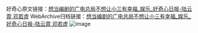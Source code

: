 好奇心原文链接：[想当编剧的广电总局不想让小三有幸福_娱乐_好奇心日报-陆云霏 邓若虚](https://www.qdaily.com/articles/1873.html)
WebArchive归档链接：[想当编剧的广电总局不想让小三有幸福_娱乐_好奇心日报-陆云霏 邓若虚](http://web.archive.org/web/20190623150107/https://www.qdaily.com/articles/1873.html)
![image](http://ww3.sinaimg.cn/large/007d5XDply1g3v4mir4auj30u049rnpd)